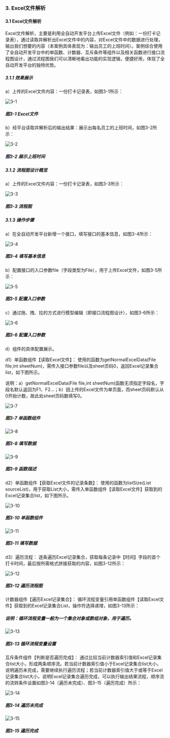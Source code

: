 ### 3. Excel文件解析

#### 3.1 Excel文件解析

Excel文件解析，主要是利用全自动开发平台上传Excel文件（例如：一份打卡记录表），通过读取并解析出Excel文件中的内容，对Excel文件中的数据进行处理，输出我们想要的内容（本案例具体表现为：输出员工的上班时间）。案例综合使用了全自动开发平台中的单函数、计数器、互斥条件等组件以及相关函数进行接口流程图设计，通过流程图我们可以清晰地看出功能的实现逻辑，便捷好用，体现了全自动开发平台的独特优势。

##### 3.1.1 效果展示

a）上传的Excel文件内容：一份打卡记录表，如图3-1所示：

![3-1](https://www.feisuanyz.com/fsimage/alcj-image/excel/excel_1.png)

##### 图3-1 Excel文件

b）经平台读取并解析后的输出结果：展示出每名员工的上班时间，如图3-2所示：

![3-2](https://www.feisuanyz.com/fsimage/alcj-image/excel/excel_2.png)

##### 图3-2 展示上班时间

##### 3.1.2 流程图设计概览

a）上传的Excel文件内容：一份打卡记录表，如图3-3所示：

![3-3](https://www.feisuanyz.com/fsimage/alcj-image/excel/excel_3.png)

##### 图3-3 流程图

##### 3.1.3 操作步骤

a）在全自动开发平台新增一个接口，填写接口的基本信息，如图3-4所示：

![3-4](https://www.feisuanyz.com/fsimage/alcj-image/excel/excel_4.png)

##### 图3-4 填写基本信息

b）配置接口的入口参数file（字段类型为File），用于上传Excel文件，如图3-5所示：

![3-5](https://www.feisuanyz.com/fsimage/alcj-image/excel/excel_5.png)

##### 图3-5 配置入口参数

c）通过拖、拽、拉的方式进行模型编辑（即接口流程图设计），如图3-6所示：

![3-6](https://www.feisuanyz.com/fsimage/alcj-image/excel/excel_7.png)

##### 图3-6 配置入口参数

d）组件的具体配置展示。

d1）单函数组件【读取Excel文件】： 使用的函数为getNormalExcelData(File file,int sheetNum)，需传入接口参数file以及sheet页码0，返回Excel记录集合list，如下图所示。

说明：a）getNormalExcelData(File file,int sheetNum)函数无须指定字段名，字段名默认返回为F1、F2...；b）因上传的Excel文件为单页面，而sheet页码默认从0开始计数，故此处sheet页码数填写0。

![3-7](https://www.feisuanyz.com/fsimage/alcj-image/excel/excel_8.png)

##### 图3-7 单函数组件

![3-8](https://www.feisuanyz.com/fsimage/alcj-image/excel/excel_9.png)

##### 图3-8 填写数据

![3-9](https://www.feisuanyz.com/fsimage/alcj-image/excel/excel_10.png)

##### 图3-9 函数描述

d2）单函数组件【获取Excel文件的记录条数】： 使用的函数为listSize(List sourceList)，用于获取List大小，需传入单函数组件【读取Excel文件】获取到的Excel记录集合list，如下图所示。

![3-10](https://www.feisuanyz.com/fsimage/alcj-image/excel/excel_11.png)

##### 图3-10 单函数组件

![3-11](https://www.feisuanyz.com/fsimage/alcj-image/excel/excel_12.png)

##### 图3-11 填写数据

d3）遍历流程： 逐条遍历Excel记录集合，获取每条记录中【时间】字段的首个打卡时间，最后按所需格式拼接获取的内容，如图3-12所示：

![3-12](https://www.feisuanyz.com/fsimage/alcj-image/excel/excel_16.png)

##### 图3-12 遍历流程图

计数器组件【遍历Excel记录集合】： 循环流程变量引用单函数组件【读取Excel文件】获取到的Excel记录集合List，操作符选择递增，如图3-13所示：

##### 说明：循环流程变量一般为一个集合对象或数组对象，用于遍历。

![3-13](https://www.feisuanyz.com/fsimage/alcj-image/excel/excel_17.png)

##### 图3-13 循环流程变量设置

互斥条件组件【判断是否遍历完成】： 通过比较当前计数器索引值和Excel记录集合list大小，形成两条顺序流。若当前计数器索引值小于Excel记录集合list大小，说明遍历未完成，需要继续执行遍历流程；若当前计数器索引值大于或等于Excel记录集合list大小，说明Excel记录集合遍历完成，可以执行输出结果流程，顺序流的流转条件设置如图3-14（遍历未完成）、图3-15（遍历完成）所示：

![3-14](https://www.feisuanyz.com/fsimage/alcj-image/excel/excel_18.png)

##### 图3-14 遍历未完成

![3-15](https://www.feisuanyz.com/fsimage/alcj-image/excel/excel_19.png)

##### 图3-15 遍历完成

